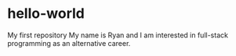 # hello-world
My first repository
My name is Ryan and I am interested in full-stack programming as an alternative career.  
